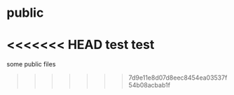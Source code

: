 # public
<<<<<<< HEAD
test
test
=======

some public files
>>>>>>> 7d9e11e8d07d8eec8454ea03537f54b08acbab1f
